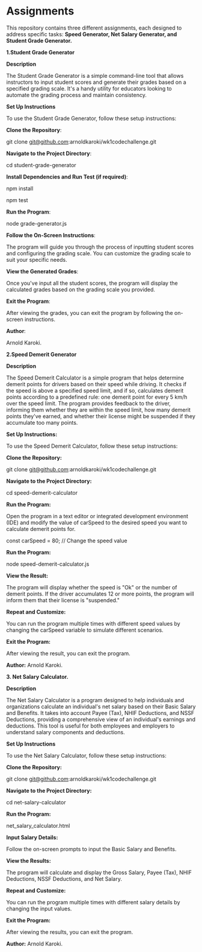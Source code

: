 # Assignments

This repository contains three different assignments, each designed to address specific tasks:
**Speed Generator, Net Salary Generator, and Student Grade Generator.**


**1.Student Grade Generator**

**Description**

The Student Grade Generator is a simple command-line tool that allows instructors to input student scores and generate their grades based on a specified grading scale. It's a handy utility for educators looking to automate the grading process and maintain consistency.

**Set Up Instructions**

To use the Student Grade Generator, follow these setup instructions:

**Clone the Repository**: 

git clone git@github.com:arnoldkaroki/wk1codechallenge.git

**Navigate to the Project Directory**:

cd student-grade-generator

**Install Dependencies and Run Test (if required)**:

npm install

npm test

**Run the Program**:

node grade-generator.js

**Follow the On-Screen Instructions**:

The program will guide you through the process of inputting student scores and configuring the grading scale. You can customize the grading scale to suit your specific needs.

**View the Generated Grades**:

Once you've input all the student scores, the program will display the calculated grades based on the grading scale you provided.

**Exit the Program**:

After viewing the grades, you can exit the program by following the on-screen instructions.

**Author**:

Arnold Karoki.


**2.Speed Demerit Generator**

**Description**

The Speed Demerit Calculator is a simple program that helps determine demerit points for drivers based on their speed while driving. It checks if the speed is above a specified speed limit, and if so, calculates demerit points according to a predefined rule: one demerit point for every 5 km/h over the speed limit. The program provides feedback to the driver, informing them whether they are within the speed limit, how many demerit points they've earned, and whether their license might be suspended if they accumulate too many points.

**Set Up Instructions:**

To use the Speed Demerit Calculator, follow these setup instructions:

**Clone the Repository:**

git clone git@github.com:arnoldkaroki/wk1codechallenge.git

**Navigate to the Project Directory:**


cd speed-demerit-calculator

**Run the Program:**

Open the program in a text editor or integrated development environment (IDE) and modify the value of carSpeed to the desired speed you want to calculate demerit points for.

const carSpeed = 80; // Change the speed value

**Run the Program:**

node speed-demerit-calculator.js

**View the Result:**

The program will display whether the speed is "Ok" or the number of demerit points. If the driver accumulates 12 or more points, the program will inform them that their license is "suspended."

**Repeat and Customize:** 

You can run the program multiple times with different speed values by changing the carSpeed variable to simulate different scenarios.

**Exit the Program:**

After viewing the result, you can exit the program.

**Author:** Arnold Karoki.


**3. Net Salary Calculator.**

**Description**

The Net Salary Calculator is a program designed to help individuals and organizations calculate an individual's net salary based on their Basic Salary and Benefits. It takes into account Payee (Tax), NHIF Deductions, and NSSF Deductions, providing a comprehensive view of an individual's earnings and deductions. This tool is useful for both employees and employers to understand salary components and deductions.


**Set Up Instructions**

To use the Net Salary Calculator, follow these setup instructions:

**Clone the Repository:**

git clone git@github.com:arnoldkaroki/wk1codechallenge.git

**Navigate to the Project Directory:**

cd net-salary-calculator

**Run the Program:**

net_salary_calculator.html

**Input Salary Details:**

Follow the on-screen prompts to input the Basic Salary and Benefits.

**View the Results:**

The program will calculate and display the Gross Salary, Payee (Tax), NHIF Deductions, NSSF Deductions, and Net Salary.

**Repeat and Customize:**

You can run the program multiple times with different salary details by changing the input values.

**Exit the Program:**

After viewing the results, you can exit the program.

**Author:** Arnold Karoki.

